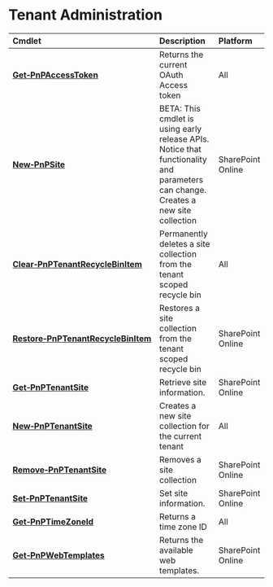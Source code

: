 # Tenant Administration 
Cmdlet|Description|Platform
:-----|:----------|:-------
**[Get&#8209;PnPAccessToken](GetPnPAccessToken.md)** |Returns the current OAuth Access token|All
**[New&#8209;PnPSite](NewPnPSite.md)** |BETA: This cmdlet is using early release APIs. Notice that functionality and parameters can change. Creates a new site collection|SharePoint Online
**[Clear&#8209;PnPTenantRecycleBinItem](ClearPnPTenantRecycleBinItem.md)** |Permanently deletes a site collection from the tenant scoped recycle bin|All
**[Restore&#8209;PnPTenantRecycleBinItem](RestorePnPTenantRecycleBinItem.md)** |Restores a site collection from the tenant scoped recycle bin|SharePoint Online
**[Get&#8209;PnPTenantSite](GetPnPTenantSite.md)** |Retrieve site information.|SharePoint Online
**[New&#8209;PnPTenantSite](NewPnPTenantSite.md)** |Creates a new site collection for the current tenant|All
**[Remove&#8209;PnPTenantSite](RemovePnPTenantSite.md)** |Removes a site collection|SharePoint Online
**[Set&#8209;PnPTenantSite](SetPnPTenantSite.md)** |Set site information.|SharePoint Online
**[Get&#8209;PnPTimeZoneId](GetPnPTimeZoneId.md)** |Returns a time zone ID|All
**[Get&#8209;PnPWebTemplates](GetPnPWebTemplates.md)** |Returns the available web templates.|SharePoint Online
